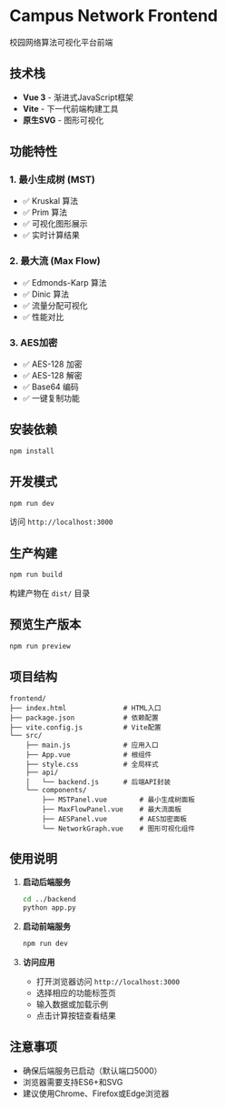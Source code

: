 # Campus Network Frontend

校园网络算法可视化平台前端

## 技术栈

- **Vue 3** - 渐进式JavaScript框架
- **Vite** - 下一代前端构建工具
- **原生SVG** - 图形可视化

## 功能特性

### 1. 最小生成树 (MST)
- ✅ Kruskal 算法
- ✅ Prim 算法
- ✅ 可视化图形展示
- ✅ 实时计算结果

### 2. 最大流 (Max Flow)
- ✅ Edmonds-Karp 算法
- ✅ Dinic 算法
- ✅ 流量分配可视化
- ✅ 性能对比

### 3. AES加密
- ✅ AES-128 加密
- ✅ AES-128 解密
- ✅ Base64 编码
- ✅ 一键复制功能

## 安装依赖

```bash
npm install
```

## 开发模式

```bash
npm run dev
```

访问 `http://localhost:3000`

## 生产构建

```bash
npm run build
```

构建产物在 `dist/` 目录

## 预览生产版本

```bash
npm run preview
```

## 项目结构

```
frontend/
├── index.html              # HTML入口
├── package.json            # 依赖配置
├── vite.config.js          # Vite配置
└── src/
    ├── main.js             # 应用入口
    ├── App.vue             # 根组件
    ├── style.css           # 全局样式
    ├── api/
    │   └── backend.js      # 后端API封装
    └── components/
        ├── MSTPanel.vue        # 最小生成树面板
        ├── MaxFlowPanel.vue    # 最大流面板
        ├── AESPanel.vue        # AES加密面板
        └── NetworkGraph.vue    # 图形可视化组件
```

## 使用说明

1. **启动后端服务**
   ```bash
   cd ../backend
   python app.py
   ```

2. **启动前端服务**
   ```bash
   npm run dev
   ```

3. **访问应用**
   - 打开浏览器访问 `http://localhost:3000`
   - 选择相应的功能标签页
   - 输入数据或加载示例
   - 点击计算按钮查看结果

## 注意事项

- 确保后端服务已启动（默认端口5000）
- 浏览器需要支持ES6+和SVG
- 建议使用Chrome、Firefox或Edge浏览器
